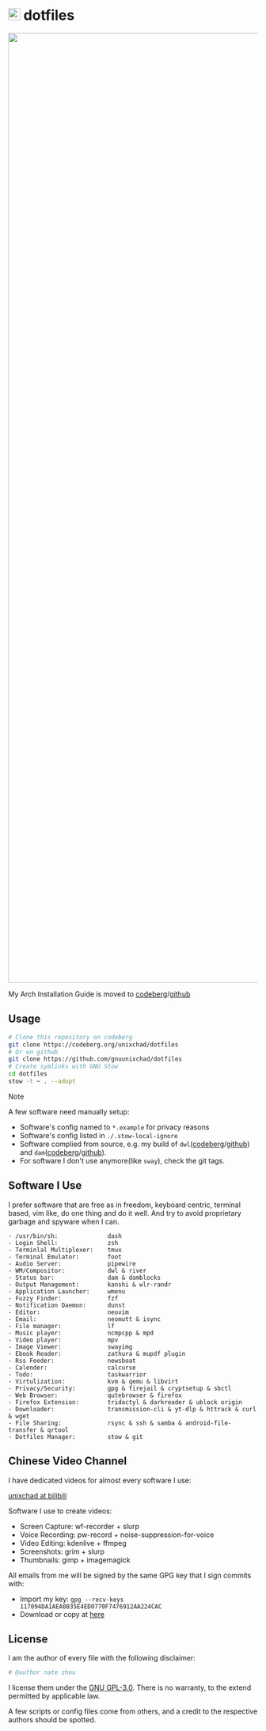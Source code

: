 # <img src="./misc/dot-repo.png" width="24"/> dotfiles
<img src="./misc/dwl.png" width="1920"/>

My Arch Installation Guide is moved to [codeberg](https://codeberg.org/unixchad/arch-install-guide)/[github](https://github.com/gnuunixchad/arch-install-guide)

## Usage
```sh
# Clone this repository on codeberg
git clone https://codeberg.org/unixchad/dotfiles
# Or on github
git clone https://github.com/gnuunixchad/dotfiles
# Create symlinks with GNU Stow
cd dotfiles
stow -t ~ . --adopt
```
> [!NOTE]
> A few software need manually setup:
> - Software's config named to `*.example` for privacy reasons
> - Software's config listed in `./.stow-local-ignore`
> - Software complied from source, e.g. my build of `dwl`([codeberg](https://codeberg.org/unixchad/dwl)/[github](https://github.com/gnuunixchad/dwl)) and `dam`([codeberg](https://codeberg.org/unixchad/damblocks)/[github](https://github.com/gnuunixchad/damblocks)).
> - For software I don't use anymore(like `sway`), check the git tags.

## Software I Use
I prefer software that are free as in freedom, keyboard centric, terminal based,
vim like, do one thing and do it well. And try to avoid proprietary garbage and
spyware when I can.
```
- /usr/bin/sh:              dash
- Login Shell:              zsh
- Terminlal Multiplexer:    tmux
- Terminal Emulator:        foot
- Audio Server:             pipewire
- WM/Compositor:            dwl & river
- Status bar:               dam & damblocks
- Output Management:        kanshi & wlr-randr
- Application Launcher:     wmenu
- Fuzzy Finder:             fzf
- Notification Daemon:      dunst
- Editor:                   neovim
- Email:                    neomutt & isync
- File manager:             lf
- Music player:             ncmpcpp & mpd
- Video player:             mpv
- Image Viewer:             swayimg
- Ebook Reader:             zathura & mupdf plugin
- Rss Feeder:               newsboat
- Calender:                 calcurse
- Todo:                     taskwarrior
- Virtulization:            kvm & qemu & libvirt
- Privacy/Security:         gpg & firejail & cryptsetup & sbctl
- Web Browser:              qutebrowser & firefox
- Firefox Extension:        tridactyl & darkreader & ublock origin
- Downloader:               transmission-cli & yt-dlp & httrack & curl & wget
- File Sharing:             rsync & ssh & samba & android-file-transfer & qrtool
- Dotfiles Manager:         stow & git
```

## Chinese Video Channel
I have dedicated videos for almost every software I use:

[unixchad at bilibili](https://space.bilibili.com/34569411)

Software I use to create videos:
- Screen Capture:   wf-recorder + slurp
- Voice Recording:  pw-record + noise-suppression-for-voice
- Video Editing:    kdenlive + ffmpeg
- Screenshots:      grim + slurp
- Thumbnails:       gimp + imagemagick

All emails from me will be signed by the same GPG key that I sign commits with:
- Import my key: `gpg --recv-keys 117094DA1AEA0835E4ED0770F7476912AA224CAC`
- Download or copy at [here](./unixchad.asc)

## License
I am the author of every file with the following disclaimer:
```sh
# @author nate zhou
```
I license them under the [GNU GPL-3.0](./LICENSE). There is no warranty, to
the extend permitted by applicable law.

A few scripts or config files come from others, and a credit to the respective
authors should be spotted.

